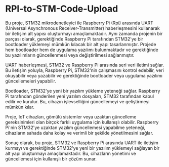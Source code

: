 # RPI-to-STM-Code-Upload
Bu proje, STM32 mikrodenetleyici ile Raspberry Pi (Rpi) arasında UART (Universal Asynchronous Receiver-Transmitter) haberleşmesini kullanarak bir iletişim alt yapısı oluşturmayı amaçlamaktadır. Aynı zamanda projenin bir parçası olarak, gerektiğinde Raspberry Pi tarafından STM32'ye bir bootloader yüklemeyi mümkün kılacak bir alt yapı tasarlanmıştır. Projede hem bootloader hem de uygulama yazılımı bulunmaktadır ve gerektiğinde bu yazılımların güncellenmesi veya değiştirilmesi sağlanmıştır.

UART haberleşmesi, STM32 ve Raspberry Pi arasında seri veri iletimi sağlar. Bu iletişim yoluyla, Raspberry Pi, STM32'nin çalışmasını kontrol edebilir, veri okuyabilir veya yazabilir ve gerektiğinde bootloader veya uygulama yazılımı güncellemeleri yapabilir.

Bootloader, STM32'ye yeni bir yazılım yükleme yeteneği sağlar. Raspberry Pi tarafından gönderilen yeni yazılım dosyaları, STM32 tarafından kabul edilir ve kurulur. Bu, cihazın işlevselliğini güncellemeyi ve geliştirmeyi mümkün kılar.

Proje, IoT cihazları, gömülü sistemler veya uzaktan güncelleme gereksinimleri olan birçok farklı uygulama için kullanışlı olabilir. Raspberry Pi'nin STM32'ye uzaktan yazılım güncellemesi yapabilme yeteneği, cihazların sahada daha kolay ve verimli bir şekilde yönetilmesini sağlar.

Sonuç olarak, bu proje, STM32 ve Raspberry Pi arasında UART ile iletişim kurmayı ve gerektiğinde STM32'ye yeni bir yazılım yüklemeyi sağlayan bir alt yapı oluşturmayı amaçlamaktadır. Bu, cihazların yönetimi ve güncellemesi için kullanışlı bir çözüm sunar.
